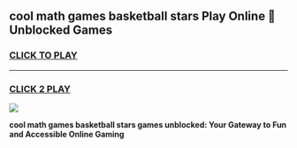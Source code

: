 
## cool math games basketball stars Play Online 👋 Unblocked Games
<h3>
<a href="https://news.freeplayer.one?title=cool_math_games_basketball_stars&ref=17CMG">CLICK TO PLAY</a></h3>
<hr>

<h3>
<a href="https://news.freeplayer.one?title=cool_math_games_basketball_stars&ref=17CMG">CLICK 2 PLAY</a>
  
</h3>

<a href="https://news.freeplayer.one?title=cool_math_games_basketball_stars&ref=17CMG/"><img src="https://clearcache.store/games.png"></a>


**cool math games basketball stars games unblocked: Your Gateway to Fun and Accessible Online Gaming**
